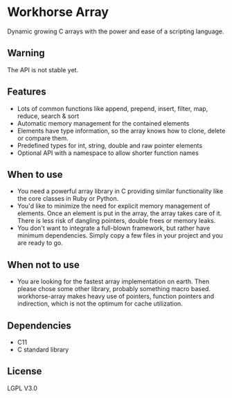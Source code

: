 # Workhorse Array

Dynamic growing C arrays with the power and ease of a scripting language.

Warning
-------
The API is not stable yet.

Features
--------
- Lots of common functions like append, prepend, insert, filter, map, reduce, search & sort
- Automatic memory management for the contained elements
- Elements have type information, so the array knows how to clone, delete or compare them.
- Predefined types for int, string, double and raw pointer elements
- Optional API with a namespace to allow shorter function names

When to use
-----------
- You need a powerful array library in C providing similar functionality like the core classes in Ruby or Python.
- You'd like to minimize the need for explicit memory management of elements. Once an element is put in the array,
  the array takes care of it. There is less risk of dangling pointers, double frees or memory leaks.
- You don't want to integrate a full-blown framework, but rather have minimum dependencies. Simply copy a few 
  files in your project and you are ready to go.

When not to use
---------------
- You are looking for the fastest array implementation on earth. Then please chose some other library, probably
  something macro based. workhorse-array makes heavy use of pointers, function pointers and indirection, which is
  not the optimum for cache utilization.

Dependencies
------------
- C11
- C standard library

License
-------
LGPL V3.0

